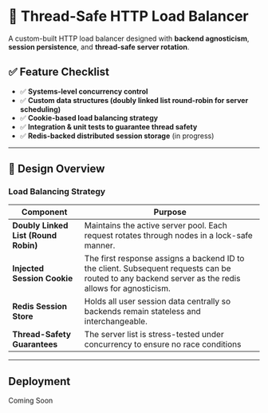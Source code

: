 # 🚦 Thread-Safe HTTP Load Balancer

A custom-built HTTP load balancer designed with **backend agnosticism**, **session persistence**, and **thread-safe server rotation**.

## ✅ Feature Checklist

- ✅ **Systems-level concurrency control**
- ✅ **Custom data structures (doubly linked list round-robin for server scheduling)**
- ✅ **Cookie-based load balancing strategy**
- ✅ **Integration & unit tests to guarantee thread safety**
- ✅ **Redis-backed distributed session storage** (in progress)

---

## 🧠 Design Overview

### Load Balancing Strategy

| Component | Purpose |
|-----------|---------|
| **Doubly Linked List (Round Robin)** | Maintains the active server pool. Each request rotates through nodes in a lock-safe manner. |
| **Injected Session Cookie** | The first response assigns a backend ID to the client. Subsequent requests can be routed to any backend server as the redis allows for agnosticism. |
| **Redis Session Store** | Holds all user session data centrally so backends remain stateless and interchangeable. |
| **Thread-Safety Guarantees** | The server list is stress-tested under concurrency to ensure no race conditions  |

---

## Deployment

Coming Soon

